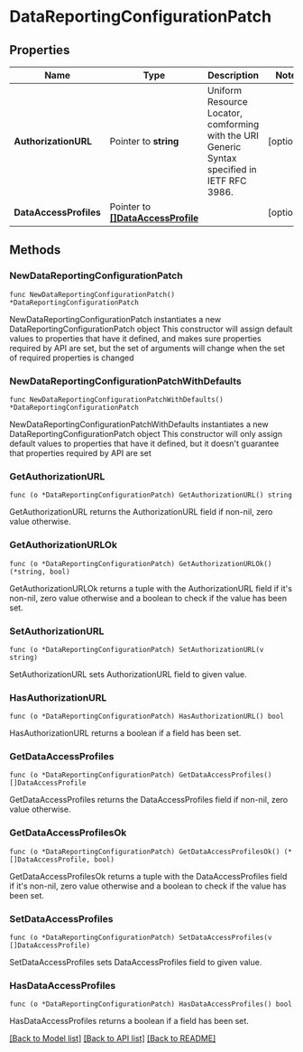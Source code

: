 # DataReportingConfigurationPatch

## Properties

Name | Type | Description | Notes
------------ | ------------- | ------------- | -------------
**AuthorizationURL** | Pointer to **string** | Uniform Resource Locator, comforming with the URI Generic Syntax specified in IETF RFC 3986. | [optional] 
**DataAccessProfiles** | Pointer to [**[]DataAccessProfile**](DataAccessProfile.md) |  | [optional] 

## Methods

### NewDataReportingConfigurationPatch

`func NewDataReportingConfigurationPatch() *DataReportingConfigurationPatch`

NewDataReportingConfigurationPatch instantiates a new DataReportingConfigurationPatch object
This constructor will assign default values to properties that have it defined,
and makes sure properties required by API are set, but the set of arguments
will change when the set of required properties is changed

### NewDataReportingConfigurationPatchWithDefaults

`func NewDataReportingConfigurationPatchWithDefaults() *DataReportingConfigurationPatch`

NewDataReportingConfigurationPatchWithDefaults instantiates a new DataReportingConfigurationPatch object
This constructor will only assign default values to properties that have it defined,
but it doesn't guarantee that properties required by API are set

### GetAuthorizationURL

`func (o *DataReportingConfigurationPatch) GetAuthorizationURL() string`

GetAuthorizationURL returns the AuthorizationURL field if non-nil, zero value otherwise.

### GetAuthorizationURLOk

`func (o *DataReportingConfigurationPatch) GetAuthorizationURLOk() (*string, bool)`

GetAuthorizationURLOk returns a tuple with the AuthorizationURL field if it's non-nil, zero value otherwise
and a boolean to check if the value has been set.

### SetAuthorizationURL

`func (o *DataReportingConfigurationPatch) SetAuthorizationURL(v string)`

SetAuthorizationURL sets AuthorizationURL field to given value.

### HasAuthorizationURL

`func (o *DataReportingConfigurationPatch) HasAuthorizationURL() bool`

HasAuthorizationURL returns a boolean if a field has been set.

### GetDataAccessProfiles

`func (o *DataReportingConfigurationPatch) GetDataAccessProfiles() []DataAccessProfile`

GetDataAccessProfiles returns the DataAccessProfiles field if non-nil, zero value otherwise.

### GetDataAccessProfilesOk

`func (o *DataReportingConfigurationPatch) GetDataAccessProfilesOk() (*[]DataAccessProfile, bool)`

GetDataAccessProfilesOk returns a tuple with the DataAccessProfiles field if it's non-nil, zero value otherwise
and a boolean to check if the value has been set.

### SetDataAccessProfiles

`func (o *DataReportingConfigurationPatch) SetDataAccessProfiles(v []DataAccessProfile)`

SetDataAccessProfiles sets DataAccessProfiles field to given value.

### HasDataAccessProfiles

`func (o *DataReportingConfigurationPatch) HasDataAccessProfiles() bool`

HasDataAccessProfiles returns a boolean if a field has been set.


[[Back to Model list]](../README.md#documentation-for-models) [[Back to API list]](../README.md#documentation-for-api-endpoints) [[Back to README]](../README.md)


